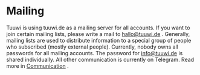 # Mailing

Tuuwi is using tuuwi.de as a mailing server for all accounts. If you want to join certain mailing lists, please write a mail to hallo@tuuwi.de .
Generally, mailing lists are used to distribute information to a special group of people who subscribed (mostly external people). Currently, nobody owns all passwords for all mailing accounts. The password for info@tuuwi.de is shared individually. All other communication is currently on Telegram. Read more in [Communication](./Communication.md) .

